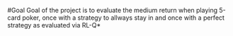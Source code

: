 #Goal
Goal of the project is to evaluate the medium return when playing 5-card poker, once with a strategy to allways stay in and once with a perfect strategy as evaluated via RL-Q*

